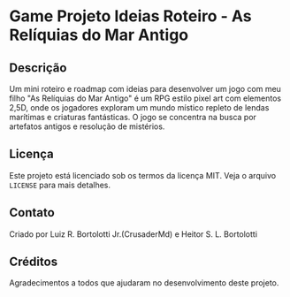 # Game Projeto Ideias Roteiro - As Relíquias do Mar Antigo
## Descrição
Um mini roteiro e roadmap com ideias para desenvolver um jogo com meu filho
"As Relíquias do Mar Antigo" é um RPG estilo pixel art com elementos 2,5D, onde os jogadores exploram um mundo místico repleto de lendas marítimas e criaturas fantásticas. O jogo se concentra na busca por artefatos antigos e resolução de mistérios.
## Licença
Este projeto está licenciado sob os termos da licença MIT. Veja o arquivo `LICENSE` para mais detalhes.
## Contato
Criado por Luiz R. Bortolotti Jr.(CrusaderMd) e Heitor S. L. Bortolotti

## Créditos
Agradecimentos a todos que ajudaram no desenvolvimento deste projeto.